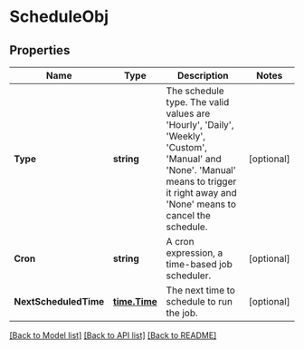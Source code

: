 # ScheduleObj

## Properties

Name | Type | Description | Notes
------------ | ------------- | ------------- | -------------
**Type** | **string** | The schedule type. The valid values are &#39;Hourly&#39;, &#39;Daily&#39;, &#39;Weekly&#39;, &#39;Custom&#39;, &#39;Manual&#39; and &#39;None&#39;. &#39;Manual&#39; means to trigger it right away and &#39;None&#39; means to cancel the schedule.  | [optional] 
**Cron** | **string** | A cron expression, a time-based job scheduler. | [optional] 
**NextScheduledTime** | [**time.Time**](time.Time.md) | The next time to schedule to run the job. | [optional] 

[[Back to Model list]](../README.md#documentation-for-models) [[Back to API list]](../README.md#documentation-for-api-endpoints) [[Back to README]](../README.md)


